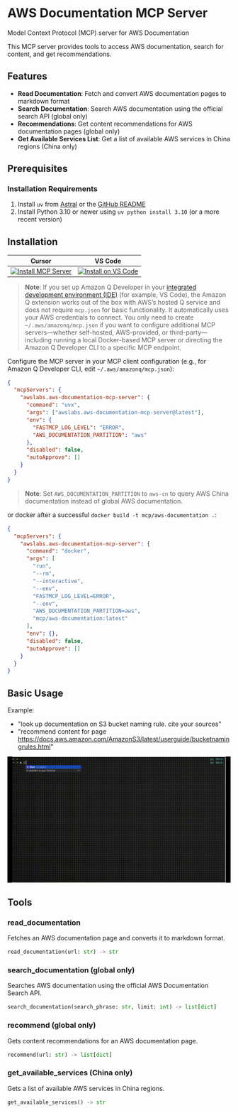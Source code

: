 # AWS Documentation MCP Server

Model Context Protocol (MCP) server for AWS Documentation

This MCP server provides tools to access AWS documentation, search for content, and get recommendations.

## Features

- **Read Documentation**: Fetch and convert AWS documentation pages to markdown format
- **Search Documentation**: Search AWS documentation using the official search API (global only)
- **Recommendations**: Get content recommendations for AWS documentation pages (global only)
- **Get Available Services List**: Get a list of available AWS services in China regions (China only)

## Prerequisites

### Installation Requirements

1. Install `uv` from [Astral](https://docs.astral.sh/uv/getting-started/installation/) or the [GitHub README](https://github.com/astral-sh/uv#installation)
2. Install Python 3.10 or newer using `uv python install 3.10` (or a more recent version)

## Installation

| Cursor | VS Code |
|:------:|:-------:|
| [![Install MCP Server](https://cursor.com/deeplink/mcp-install-light.svg)](https://cursor.com/install-mcp?name=awslabs.aws-documentation-mcp-server&config=eyJjb21tYW5kIjoidXZ4IGF3c2xhYnMuYXdzLWRvY3VtZW50YXRpb24tbWNwLXNlcnZlckBsYXRlc3QiLCJlbnYiOnsiRkFTVE1DUF9MT0dfTEVWRUwiOiJFUlJPUiIsIkFXU19ET0NVTUVOVEFUSU9OX1BBUlRJVElPTiI6ImF3cyJ9LCJkaXNhYmxlZCI6ZmFsc2UsImF1dG9BcHByb3ZlIjpbXX0%3D) | [![Install on VS Code](https://img.shields.io/badge/Install_on-VS_Code-FF9900?style=flat-square&logo=visualstudiocode&logoColor=white)](https://insiders.vscode.dev/redirect/mcp/install?name=AWS%20Documentation%20MCP%20Server&config=%7B%22command%22%3A%22uvx%22%2C%22args%22%3A%5B%22awslabs.aws-documentation-mcp-server%40latest%22%5D%2C%22env%22%3A%7B%22FASTMCP_LOG_LEVEL%22%3A%22ERROR%22%2C%22AWS_DOCUMENTATION_PARTITION%22%3A%22aws%22%7D%2C%22disabled%22%3Afalse%2C%22autoApprove%22%3A%5B%5D%7D) |

> **Note**: If you set up Amazon Q Developer in your [integrated development environment (IDE)](https://docs.aws.amazon.com/amazonq/latest/qdeveloper-ug/q-in-IDE-setup.html) (for example, VS Code), the Amazon Q extension works out of the box with AWS’s hosted Q service and does not require `mcp.json` for basic functionality. It automatically uses your AWS credentials to connect. You only need to create `~/.aws/amazonq/mcp.json` if you want to configure additional MCP servers—whether self-hosted, AWS-provided, or third-party—including running a local Docker-based MCP server or directing the Amazon Q Developer CLI to a specific MCP endpoint.

Configure the MCP server in your MCP client configuration (e.g., for Amazon Q Developer CLI, edit `~/.aws/amazonq/mcp.json`):

```json
{
  "mcpServers": {
    "awslabs.aws-documentation-mcp-server": {
      "command": "uvx",
      "args": ["awslabs.aws-documentation-mcp-server@latest"],
      "env": {
        "FASTMCP_LOG_LEVEL": "ERROR",
        "AWS_DOCUMENTATION_PARTITION": "aws"
      },
      "disabled": false,
      "autoApprove": []
    }
  }
}
```

> **Note**: Set `AWS_DOCUMENTATION_PARTITION` to `aws-cn` to query AWS China documentation instead of global AWS documentation.

or docker after a successful `docker build -t mcp/aws-documentation .`:

```json
{
  "mcpServers": {
    "awslabs.aws-documentation-mcp-server": {
      "command": "docker",
      "args": [
        "run",
        "--rm",
        "--interactive",
        "--env",
        "FASTMCP_LOG_LEVEL=ERROR",
        "--env",
        "AWS_DOCUMENTATION_PARTITION=aws",
        "mcp/aws-documentation:latest"
      ],
      "env": {},
      "disabled": false,
      "autoApprove": []
    }
  }
}
```

## Basic Usage

Example:

- "look up documentation on S3 bucket naming rule. cite your sources"
- "recommend content for page https://docs.aws.amazon.com/AmazonS3/latest/userguide/bucketnamingrules.html"

![AWS Documentation MCP Demo](https://github.com/awslabs/mcp/blob/main/src/aws-documentation-mcp-server/basic-usage.gif?raw=true)

## Tools

### read_documentation

Fetches an AWS documentation page and converts it to markdown format.

```python
read_documentation(url: str) -> str
```

### search_documentation (global only)

Searches AWS documentation using the official AWS Documentation Search API.

```python
search_documentation(search_phrase: str, limit: int) -> list[dict]
```

### recommend (global only)

Gets content recommendations for an AWS documentation page.

```python
recommend(url: str) -> list[dict]
```

### get_available_services (China only)

Gets a list of available AWS services in China regions.

```python
get_available_services() -> str
```
